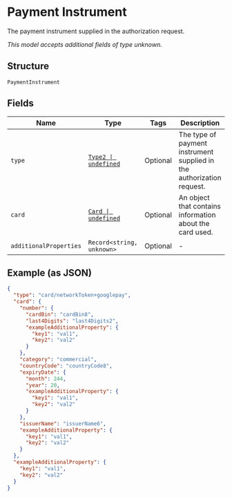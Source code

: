 
# Payment Instrument

The payment instrument supplied in the authorization request.

*This model accepts additional fields of type unknown.*

## Structure

`PaymentInstrument`

## Fields

| Name | Type | Tags | Description |
|  --- | --- | --- | --- |
| `type` | [`Type2 \| undefined`](../../doc/models/type-2.md) | Optional | The type of payment instrument supplied in the authorization request. |
| `card` | [`Card \| undefined`](../../doc/models/card.md) | Optional | An object that contains information about the card used. |
| `additionalProperties` | `Record<string, unknown>` | Optional | - |

## Example (as JSON)

```json
{
  "type": "card/networkToken+googlepay",
  "card": {
    "number": {
      "cardBin": "cardBin8",
      "last4Digits": "last4Digits2",
      "exampleAdditionalProperty": {
        "key1": "val1",
        "key2": "val2"
      }
    },
    "category": "commercial",
    "countryCode": "countryCode8",
    "expiryDate": {
      "month": 244,
      "year": 20,
      "exampleAdditionalProperty": {
        "key1": "val1",
        "key2": "val2"
      }
    },
    "issuerName": "issuerName6",
    "exampleAdditionalProperty": {
      "key1": "val1",
      "key2": "val2"
    }
  },
  "exampleAdditionalProperty": {
    "key1": "val1",
    "key2": "val2"
  }
}
```

